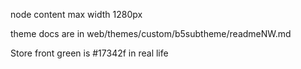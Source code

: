 node content max width 1280px

theme docs are in web/themes/custom/b5subtheme/readmeNW.md

Store front green is #17342f in real life
